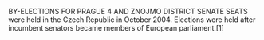 BY-ELECTIONS FOR PRAGUE 4 AND ZNOJMO DISTRICT SENATE SEATS were held in the Czech Republic in October 2004. Elections were held after incumbent senators became members of European parliament.[1]
